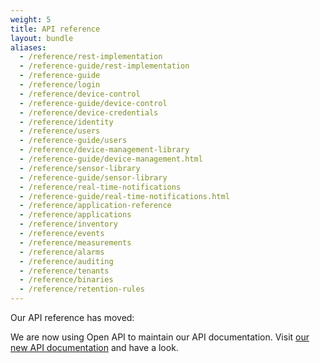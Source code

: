 ```yaml
---
weight: 5
title: API reference
layout: bundle
aliases:
  - /reference/rest-implementation
  - /reference-guide/rest-implementation
  - /reference-guide
  - /reference/login
  - /reference/device-control
  - /reference-guide/device-control
  - /reference/device-credentials
  - /reference/identity
  - /reference/users
  - /reference-guide/users
  - /reference/device-management-library
  - /reference-guide/device-management.html
  - /reference/sensor-library
  - /reference-guide/sensor-library
  - /reference/real-time-notifications
  - /reference-guide/real-time-notifications.html
  - /reference/application-reference
  - /reference/applications
  - /reference/inventory
  - /reference/events
  - /reference/measurements
  - /reference/alarms
  - /reference/auditing
  - /reference/tenants
  - /reference/binaries
  - /reference/retention-rules
---
```


Our API reference has moved:

We are now using Open API to maintain our API documentation. Visit [our new API documentation](https://cumulocity.com/api) and have a look.
